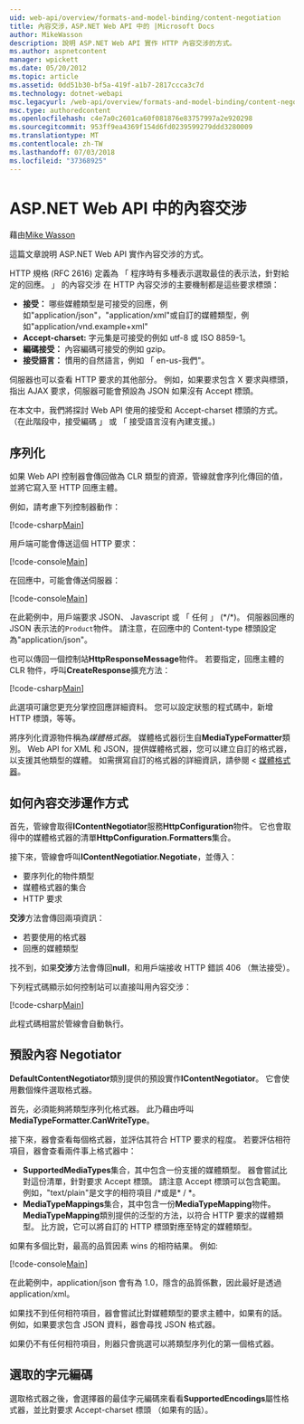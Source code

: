 ```yaml
---
uid: web-api/overview/formats-and-model-binding/content-negotiation
title: 內容交涉，ASP.NET Web API 中的 |Microsoft Docs
author: MikeWasson
description: 說明 ASP.NET Web API 實作 HTTP 內容交涉的方式。
ms.author: aspnetcontent
manager: wpickett
ms.date: 05/20/2012
ms.topic: article
ms.assetid: 0dd51b30-bf5a-419f-a1b7-2817ccca3c7d
ms.technology: dotnet-webapi
msc.legacyurl: /web-api/overview/formats-and-model-binding/content-negotiation
msc.type: authoredcontent
ms.openlocfilehash: c4e7a0c2601ca60f081876e83757997a2e920298
ms.sourcegitcommit: 953ff9ea4369f154d6fd0239599279ddd3280009
ms.translationtype: MT
ms.contentlocale: zh-TW
ms.lasthandoff: 07/03/2018
ms.locfileid: "37368925"
---
```

<a name="content-negotiation-in-aspnet-web-api"></a>ASP.NET Web API 中的內容交涉
====================
藉由[Mike Wasson](https://github.com/MikeWasson)

這篇文章說明 ASP.NET Web API 實作內容交涉的方式。

HTTP 規格 (RFC 2616) 定義為 「 程序時有多種表示選取最佳的表示法，針對給定的回應。 」 的內容交涉 在 HTTP 內容交涉的主要機制都是這些要求標頭：

- **接受：** 哪些媒體類型是可接受的回應，例如"application/json"，"application/xml"或自訂的媒體類型，例如&quot;application/vnd.example+xml&quot;
- **Accept-charset:** 字元集是可接受的例如 utf-8 或 ISO 8859-1。
- **編碼接受：** 內容編碼可接受的例如 gzip。
- **接受語言：** 慣用的自然語言，例如 「 en-us-我們"。

伺服器也可以查看 HTTP 要求的其他部分。 例如，如果要求包含 X 要求與標頭，指出 AJAX 要求，伺服器可能會預設為 JSON 如果沒有 Accept 標頭。

在本文中，我們將探討 Web API 使用的接受和 Accept-charset 標頭的方式。 （在此階段中，接受編碼 」 或 「 接受語言沒有內建支援。)

## <a name="serialization"></a>序列化

如果 Web API 控制器會傳回做為 CLR 類型的資源，管線就會序列化傳回的值，並將它寫入至 HTTP 回應主體。

例如，請考慮下列控制器動作：

[!code-csharp[Main](content-negotiation/samples/sample1.cs)]

用戶端可能會傳送這個 HTTP 要求：

[!code-console[Main](content-negotiation/samples/sample2.cmd)]

在回應中，可能會傳送伺服器：

[!code-console[Main](content-negotiation/samples/sample3.cmd)]

在此範例中，用戶端要求 JSON、 Javascript 或 「 任何 」 (\*/\*)。 伺服器回應的 JSON 表示法的`Product`物件。 請注意，在回應中的 Content-type 標頭設定為&quot;application/json&quot;。

也可以傳回一個控制站**HttpResponseMessage**物件。 若要指定，回應主體的 CLR 物件，呼叫**CreateResponse**擴充方法：

[!code-csharp[Main](content-negotiation/samples/sample4.cs)]

此選項可讓您更充分掌控回應詳細資料。 您可以設定狀態的程式碼中，新增 HTTP 標頭，等等。

將序列化資源物件稱為*媒體格式器*。 媒體格式器衍生自**MediaTypeFormatter**類別。 Web API for XML 和 JSON，提供媒體格式器，您可以建立自訂的格式器，以支援其他類型的媒體。 如需撰寫自訂的格式器的詳細資訊，請參閱 <<c0> [ 媒體格式器](media-formatters.md)。

## <a name="how-content-negotiation-works"></a>如何內容交涉運作方式

首先，管線會取得**IContentNegotiator**服務**HttpConfiguration**物件。 它也會取得中的媒體格式器的清單**HttpConfiguration.Formatters**集合。

接下來，管線會呼叫**IContentNegotiatior.Negotiate**，並傳入：

- 要序列化的物件類型
- 媒體格式器的集合
- HTTP 要求

**交涉**方法會傳回兩項資訊：

- 若要使用的格式器
- 回應的媒體類型

找不到，如果**交涉**方法會傳回**null**，和用戶端接收 HTTP 錯誤 406 （無法接受）。

下列程式碼顯示如何控制站可以直接叫用內容交涉：

[!code-csharp[Main](content-negotiation/samples/sample5.cs)]

此程式碼相當於管線會自動執行。

## <a name="default-content-negotiator"></a>預設內容 Negotiator

**DefaultContentNegotiator**類別提供的預設實作**IContentNegotiator**。 它會使用數個條件選取格式器。

首先，必須能夠將類型序列化格式器。 此乃藉由呼叫**MediaTypeFormatter.CanWriteType**。

接下來，器會查看每個格式器，並評估其符合 HTTP 要求的程度。 若要評估相符項目，器會查看兩件事上格式器中：

- **SupportedMediaTypes**集合，其中包含一份支援的媒體類型。 器會嘗試比對這份清單，針對要求 Accept 標頭。 請注意 Accept 標頭可以包含範圍。 例如，"text/plain"是文字的相符項目 /\*或是\* / \*。
- **MediaTypeMappings**集合，其中包含一份**MediaTypeMapping**物件。 **MediaTypeMapping**類別提供的泛型的方法，以符合 HTTP 要求的媒體類型。 比方說，它可以將自訂的 HTTP 標頭對應至特定的媒體類型。

如果有多個比對，最高的品質因素 wins 的相符結果。 例如: 

[!code-console[Main](content-negotiation/samples/sample6.cmd)]

在此範例中，application/json 會有為 1.0，隱含的品質係數，因此最好是透過 application/xml。

如果找不到任何相符項目，器會嘗試比對媒體類型的要求主體中，如果有的話。 例如，如果要求包含 JSON 資料，器會尋找 JSON 格式器。

如果仍不有任何相符項目，則器只會挑選可以將類型序列化的第一個格式器。

## <a name="selecting-a-character-encoding"></a>選取的字元編碼

選取格式器之後，會選擇器的最佳字元編碼來看看**SupportedEncodings**屬性格式器，並比對要求 Accept-charset 標頭 （如果有的話）。
